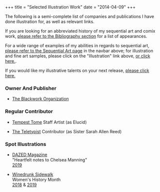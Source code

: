 +++
title = "Selected Illustration Work"
date = "2014-04-09"
+++

The following is a semi-complete list of companies and publications I have done illustration for, as well as relevant links.

If you are looking for an abbreviated history of my sequential art and comix work, [please refer to the Bibliography section](/catalogue/bibliography) for a list of appearances.

For a wide range of examples of my abilities in regards to sequential art, [please refer to the Sequential Art page](/sequential) in the navbar above; for illustration and fine art samples, please click on the "Illustration" link above, [or click here.](/illustration).

If you would like my illustrative talents on your next release, [please click here.](/contact)

### Owner And Publisher

*  [The Blackwork Organization](http://blackwork.org)

### Regular Contributor

*  [Tempest Tome](https://www.tempesttomegames.com/cultus)
   Staff Artist (as Elucid)

*  [The Teletypist](https://theteletypist.com/)
   Contributor (as Sister Sarah Allen Reed)

### Spot Illustrations

*  [DAZED Magazine](http://dazeddigital.com/)  
   "Heartfelt notes to Chelsea Manning"  
   [2019](http://www.dazeddigital.com/politics/article/43842/1/chelsea-manning-solitary-confinement-allies-friends-share-support)

*  [Winedrunk Sidewalk](http://winedrunksidewalk.blogspot.com/)  
   Women's History Month  
   [2018](http://winedrunksidewalk.blogspot.com/2018/03/day-four-hundred-and-six.html) & [2019](http://winedrunksidewalk.blogspot.com/2019/03/day-eight-hundred-and-one.html?m=1)
